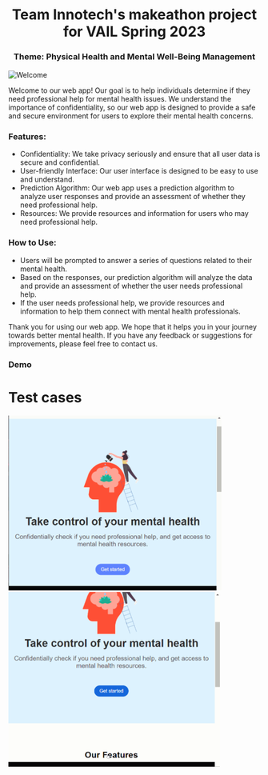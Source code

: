 <h1 align="center">Team Innotech's makeathon project for VAIL Spring 2023 </h1>
<h3 align="center">Theme: Physical Health and Mental Well-Being Management</h3>

<img align="center" src="https://media.giphy.com/media/xT9IgG50Fb7Mi0prBC/giphy.gif" alt="Welcome">


Welcome to our web app! Our goal is to help individuals determine if they need professional help for mental health issues. We understand the importance of confidentiality, so our web app is designed to provide a safe and secure environment for users to explore their mental health concerns.

### Features:

* Confidentiality: We take privacy seriously and ensure that all user data is secure and confidential.
* User-friendly Interface: Our user interface is designed to be easy to use and understand.
* Prediction Algorithm: Our web app uses a prediction algorithm to analyze user responses and provide an assessment of whether they need professional help.
* Resources: We provide resources and information for users who may need professional help.

### How to Use:

* Users will be prompted to answer a series of questions related to their mental health.
* Based on the responses, our prediction algorithm will analyze the data and provide an assessment of whether the user needs professional help.
* If the user needs professional help, we provide resources and information to help them connect with mental health professionals.


Thank you for using our web app. We hope that it helps you in your journey towards better mental health. If you have any feedback or suggestions for improvements, please feel free to contact us.

### Demo

# Test cases
<img src='MLyes.gif' title='Video Walkthrough' width='' alt='Video Walkthrough' width="100" height="350" /><img src='MLno.gif' title='Video Walkthrough' width='' alt='Video Walkthrough' width="100" height="350" />
